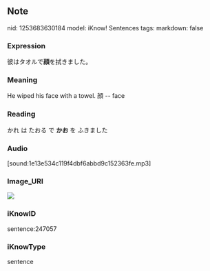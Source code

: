 ## Note
nid: 1253683630184
model: iKnow! Sentences
tags: 
markdown: false

### Expression
彼はタオルで<b>顔</b>を拭きました。

### Meaning
He wiped his face with a towel.
顔 -- face

### Reading
かれ は たおる で <b>かお</b> を ふきました

### Audio
[sound:1e13e534c119f4dbf6abbd9c152363fe.mp3]

### Image_URI
<img src="d5d01e1c67d013627e783ca0d871a326.jpg">

### iKnowID
sentence:247057

### iKnowType
sentence
